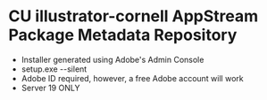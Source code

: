 # CU illustrator-cornell AppStream Package Metadata Repository

- Installer generated using Adobe's Admin Console
- setup.exe --silent
- Adobe ID required, however, a free Adobe account will work
- Server 19 ONLY


